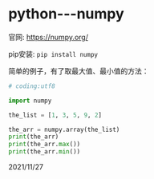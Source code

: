 # python---numpy

官网: https://numpy.org/  

pip安装: `pip install numpy`  


简单的例子，有了取最大值、最小值的方法：  
```python
# coding:utf8

import numpy

the_list = [1, 3, 5, 9, 2]

the_arr = numpy.array(the_list)
print(the_arr)
print(the_arr.max())
print(the_arr.min())
```


2021/11/27  
